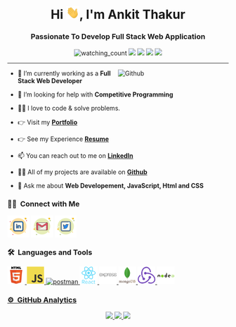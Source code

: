 
<h1 align="center">Hi <img src="https://raw.githubusercontent.com/ABSphreak/ABSphreak/master/gifs/Hi.gif" width="30px">, I'm Ankit Thakur </h1>
<h3 align="center"> Passionate To Develop Full Stack Web Application</h3>
<p align="center">

 <p align="center">
  <img src="https://komarev.com/ghpvc/?username=thakurankit6767&color=blue" alt="watching_count" />
<img src="https://img.shields.io/badge/Age-25-blue" />
  <img src="https://img.shields.io/badge/Focus-Web%20Development -blue" />
  <img src="https://img.shields.io/badge/Lives- Navi Mumbai%20Maharashtra -blue" />
  <img src="https://img.shields.io/badge/Languages-Marathi%20,%20Hindi%20%26%20English-blue" />
</p>
<hr>

  <img width="50%" align="right" alt="Github" src="https://user-images.githubusercontent.com/60788180/131893851-b24002a3-72be-40cf-a179-7cbdff89b087.gif" />
 
- 🌱 I’m currently working as a **Full Stack Web Developer**

- 🤝 I’m looking for help with **Competitive Programming**

- 👨‍💻 I love to code & solve problems.

- 👉 Visit my **[Portfolio]([http://thakurankit6767.github.io/portfolio/](https://portfolio-website-zeta-drab.vercel.app/))**

- 👉 See my Experience **[Resume](https://drive.google.com/file/d/1OmGtX_faSNwSJKu2ss5SRJ-eEH-qbCzx/view?usp=sharing)**

- 📫 You can reach out to me on **[LinkedIn](https://www.linkedin.com/in/ankit-thakur-209283230/)**

- 👨‍💻 All of my projects are available on **[Github](https://github.com/thakurankit6767?tab=repositories)**

- 💬 Ask me about **Web Developement, JavaScript, Html and CSS**

 
 ### 🤝🏻 &nbsp;Connect with Me
<p align="left">
<a href="https://www.linkedin.com/in/ankit-thakur-209283230/" target="blank"><img align="center" src="https://github.com/bhaveshppatil/bhaveshppatil/blob/main/Social%20Icons/linkedin.png" alt="https://www.linkedin.com/in/ankit-thakur-209283230/" height="50" width="50" /></a>
<a href="mailto:thakurankt6767@gmail.com" target="blank"><img align="center" src="https://github.com/bhaveshppatil/bhaveshppatil/blob/main/Social%20Icons/gmail.png" alt="mailto:thakurankt6767@gmail.com" height="50" width="50" /></a>
<a href="https://twitter.com/thakurankit1212" target="blank"><img align="center" src="https://github.com/bhaveshppatil/bhaveshppatil/blob/main/Social%20Icons/twitter.png" alt="https://twitter.com/thakurankit1212" height="50" width=50" /></a>
</p>

 ### 🛠 &nbsp;Languages and Tools
<p align="left"> <a href="https://developer.android.com" target="_blank"> <img src="https://raw.githubusercontent.com/devicons/devicon/master/icons/html5/html5-original-wordmark.svg" alt="android" width="40" height="40"/> </a> <a href="https://developer.mozilla.org/en-US/docs/Web/JavaScript" target="_blank"> <img src="https://raw.githubusercontent.com/devicons/devicon/master/icons/javascript/javascript-original.svg" alt="javascript" width="40" height="40"/> </a> <a href="#" target="_blank"> <img src="https://www.vectorlogo.zone/logos/getpostman/getpostman-icon.svg" alt="postman" width="40" height="40"/> </a> <a href="https://www.parrotsec.org/" target="_blank"> <img src="https://raw.githubusercontent.com/devicons/devicon/master/icons/react/react-original-wordmark.svg" alt="react" width="40" height="40"/> </a> <a href="#" target="_blank"> <img src="https://raw.githubusercontent.com/devicons/devicon/master/icons/express/express-original-wordmark.svg" alt="express" width="40" height="40"/> </a> <a href="#" target="_blank"> <img src="https://raw.githubusercontent.com/devicons/devicon/master/icons/mongodb/mongodb-original-wordmark.svg" alt="mongodb" width="40" height="40"/>  </a><a href="#" target="_blank"> <img src="https://raw.githubusercontent.com/devicons/devicon/master/icons/redux/redux-original.svg" alt="redux" width="40" height="40/> <img src="https://raw.githubusercontent.com/devicons/devicon/master/icons/redux/redux-original.svg" alt="bootstrap" width="40" height="40/></a> <a href="#" target="_blank"> <img src="https://raw.githubusercontent.com/devicons/devicon/master/icons/nodejs/nodejs-original-wordmark.svg" alt="nodejs" width="40" height="40"/> </p>

### ⚙️ &nbsp;GitHub Analytics
 
 
                                                                                                                                                 
<p align = "center">
  <img src = "https://github-readme-stats.vercel.app/api?username=thakurankit6767&show_icons=true&theme=dark" width = 400 />
  <img src = "https://github-readme-streak-stats.herokuapp.com/?user=thakurankit6767&theme=dark&hide_border=true" width = 400 />
 <img src = "https://github-readme-stats.vercel.app/api/top-langs/?username=thakurankit6767&theme=dark&hide_border=true&layout=compact" width = 400 />
</p>
